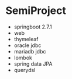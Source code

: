# SemiProject
+ springboot 2.7.1
+ web
+ thymeleaf
+ oracle jdbc
+ mariadb jdbc
+ lombok
+ spring data JPA
+ querydsl